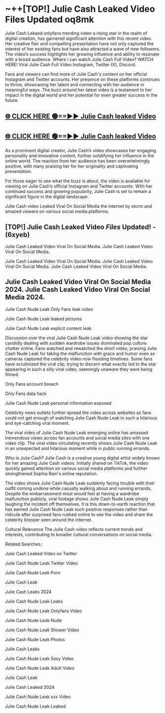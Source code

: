 # ~++[TOP!] Julie Cash Leaked Video Files Updated oq8mk

 Julie Cash Lekaed onlyfans trending video a rising star in the realm of digital creation, has garnered significant attention with this recent video. Her creative flair and compelling presentation have not only captured the interest of her existing fans but have also attracted a wave of new followers. The video’s success highlights her growing influence and ability to resonate with a broad audience.
Where i can watch  Julie Cash Full Video? WATCH HERE! Viral  Julie Cash Full Video Instagram, Twitter (X), Discord.


Fans and viewers can find more of  Julie Cash's content on her official Instagram and Twitter accounts. Her presence on these platforms continues to thrive, showcasing her talent and connecting with her audience in meaningful ways. The buzz around her latest video is a testament to her impact in the digital world and her potential for even greater success in the future.


## [🌐 CLICK HERE 🟢==►►  Julie Cash leaked Video ](https://onlyclips.site?title=Julie_Cash&ref=git)

## [🌐 CLICK HERE 🟢==►►  Julie Cash leaked Video ](https://onlyclips.site?title=Julie_Cash&ref=git)


As a prominent digital creator,  Julie Cash’s video showcases her engaging personality and innovative content, further solidifying her influence in the online world. The reaction from her audience has been overwhelmingly positive, with many praising her for her originality and captivating presentation.

For those eager to see what the buzz is about, the video is available for viewing on  Julie Cash’s official Instagram and Twitter accounts. With her continued success and growing popularity,  Julie Cash is set to remain a significant figure in the digital landscape.


  Julie Cash video Leaked Viral On Social Media the internet by storm and amazed viewers on various social media platforms.


## [TOP!]  Julie Cash Leaked Video *Files* Updated! - (6xyeb) 

 Julie Cash Leaked Video Viral On Social Media. Julie Cash Leaked Video Viral On Social Media.

 Julie Cash Leaked Video Viral On Social Media. Julie Cash Leaked Video Viral On Social Media. Julie Cash Leaked Video Viral On Social Media.


##  Julie Cash Leaked Video Viral On Social Media 2024. Julie Cash Leaked Video Viral On Social Media 2024.
 Julie Cash Nude Leak Only Fans leak video

 Julie Cash Nude Leak leaked pictures

 Julie Cash Nude Leak explicit content leak

Discussion over the viral  Julie Cash Nude Leak video showing the star candidly dealing with sudden wardrobe issues dominated pop culture chatter online. Fans watched and rewatched the short video, praising  Julie Cash Nude Leak for taking the malfunction with grace and humor even as cameras captured the celebrity video now flooding timelines. Some fans have scrutinized the viral clip, trying to discern what exactly led to the star appearing in such a silly viral video, seemingly unaware they were being filmed.


Only Fans account breach

Only Fans data hack

 Julie Cash Nude Leak personal information exposed

Celebrity news outlets further spread the video across websites as fans could not get enough of watching  Julie Cash Nude Leak in such a hilarious and eye-catching viral moment.


The viral video of  Julie Cash Nude Leak emerging online has amassed tremendous views across fan accounts and social media sites with one video clip. The viral video circulating recently shows  Julie Cash Nude Leak in an unexpected and hilarious moment while in public running errands.


Who is  Julie Cash?  Julie Cash is a creative young digital artist widely known for her amazing  Julie Cash videos. Initially shared on TikTok, the video quickly gained attention on various social media platforms and further strengthened Sophia Rain's online reputation.

The video shows  Julie Cash Nude Leak suddenly facing trouble with their outfit coming undone while casually walking about and running errands. Despite the embarrassment most would feel at having a wardrobe malfunction publicly, viral footage shows  Julie Cash Nude Leak simply laughing the incident off themselves. It is this down-to-earth reaction that has earned  Julie Cash Nude Leak such positive responses rather than ridicule after surprised fans rushed online to see the video and share the celebrity blooper seen around the internet.

Cultural Relevance The  Julie Cash video reflects current trends and interests, contributing to broader cultural conversations on social media.

Related Searches :

 Julie Cash Leaked Video on Twitter

 Julie Cash Nude Leak Twitter Video

 Julie Cash Nude Leak Porn

 Julie Cash Leak 

 Julie Cash Leaks 2024

 Julie Cash Nude Leak Leaks

 Julie Cash Nude Leak Onlyfans Video

 Julie Cash Nude Leak Nude

 Julie Cash Nude Leak Shower Video

 Julie Cash Nude Leak Photos

 Julie Cash Leaks

 Julie Cash Nude Leak Sexy Video

 Julie Cash Nude Leak Adult Video

 Julie Cash Leak

 Julie Cash Leaked 2024

 Julie Cash Nude Leak xxx Video

 Julie Cash Nude Leak Leaked
